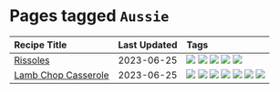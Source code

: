 # Pages tagged `Aussie`

|Recipe Title|Last Updated|Tags
|:---|:---|:---|
|[Rissoles](../recipes/rissoles.md)|2023-06-25|[![](https://img.shields.io/badge/tag-Aussie-9ab3df)](../tags/Aussie.md) [![](https://img.shields.io/badge/tag-beef-e2596)](../tags/beef.md) [![](https://img.shields.io/badge/tag-easy-f1d19f)](../tags/easy.md) [![](https://img.shields.io/badge/tag-family-f05668)](../tags/family.md) [![](https://img.shields.io/badge/tag-fried-1d5152)](../tags/fried.md)|
|[Lamb Chop Casserole](../recipes/lambchopcasserole.md)|2023-06-25|[![](https://img.shields.io/badge/tag-Aussie-9ab3df)](../tags/Aussie.md) [![](https://img.shields.io/badge/tag-baked-5c1fef)](../tags/baked.md) [![](https://img.shields.io/badge/tag-battered-1433c8)](../tags/battered.md) [![](https://img.shields.io/badge/tag-casserole-6685b7)](../tags/casserole.md) [![](https://img.shields.io/badge/tag-family-f05668)](../tags/family.md) [![](https://img.shields.io/badge/tag-fried-1d5152)](../tags/fried.md) [![](https://img.shields.io/badge/tag-lamb-af803c)](../tags/lamb.md)|